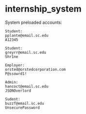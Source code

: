 # internship_system

System preloaded accounts:
	
	Student:
	pplante@email.sc.edu
	A12345

	Student:
	greyrr@email.sc.edu
	Shr1ne

	Employer:
	orsted@orstedcorporation.com
	P@ssowrd1!

	Admin:
	hancoct@email.sc.edu
	JSONOverlord

	Sudent:
	buzzf@email.sc.edu
	UnsecurePassword
